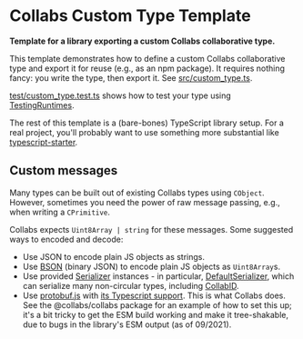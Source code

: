 # Collabs Custom Type Template

**Template for a library exporting a custom Collabs collaborative type.**

This template demonstrates how to define a custom Collabs collaborative type and export it for reuse (e.g., as an npm package). It requires nothing fancy: you write the type, then export it. See [src/custom_type.ts](./src/custom_type.ts).

[test/custom_type.test.ts](./test/custom_type.test.ts) shows how to test your type using [TestingRuntimes](https://collabs.readthedocs.io/en/latest/api/collabs/classes/TestingRuntimes.html).

The rest of this template is a (bare-bones) TypeScript library setup. For a real project, you'll probably want to use something more substantial like [typescript-starter](https://github.com/bitjson/typescript-starter).

## Custom messages

Many types can be built out of existing Collabs types using `CObject`. However, sometimes you need the power of raw message passing, e.g., when writing a `CPrimitive`.

Collabs expects `Uint8Array | string` for these messages. Some suggested ways to encoded and decode:

- Use JSON to encode plain JS objects as strings.
- Use [BSON](https://www.npmjs.com/package/bson) (binary JSON) to encode plain JS objects as `Uint8Array`s.
- Use provided [Serializer](https://collabs.readthedocs.io/en/latest/api/core/interfaces/Serializer.html) instances - in particular, [DefaultSerializer](https://collabs.readthedocs.io/en/latest/api/collabs/classes/DefaultSerializer.html), which can serialize many non-circular types, including [CollabID](https://collabs.readthedocs.io/en/latest/api/collabs/modules.html#CollabID).
- Use [protobuf.js](https://github.com/protobufjs/protobuf.js) with [its Typescript support](https://github.com/protobufjs/protobuf.js#usage-with-typescript). This is what Collabs does. See the @collabs/collabs package for an example of how to set this up; it's a bit tricky to get the ESM build working and make it tree-shakable, due to bugs in the library's ESM output (as of 09/2021).
